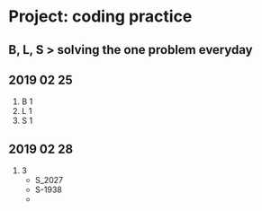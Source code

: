 # Project: coding practice

## B, L, S > solving the one problem everyday

## 2019 02 25
1. B 1
2. L 1
3. S 1

## 2019 02 28
1. 3
    - S_2027
    - S-1938
    - 